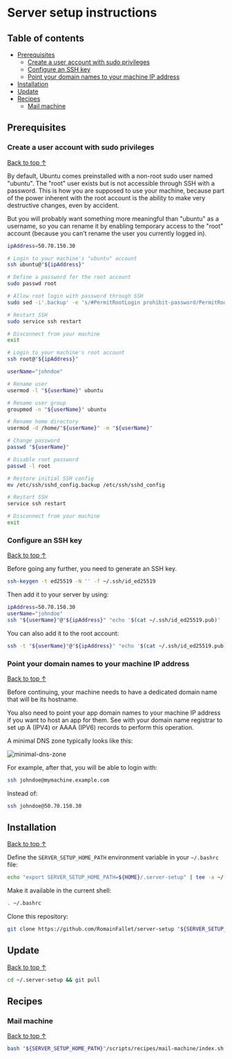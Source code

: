 # Server setup instructions

## Table of contents

- [Prerequisites](#prerequisites)
  - [Create a user account with sudo privileges](#create-a-user-account-with-sudo-privileges)
  - [Configure an SSH key](#configure-an-ssh-key)
  - [Point your domain names to your machine IP address](#point-your-domain-names-to-your-machine-ip-address)
- [Installation](#installation)
- [Update](#update)
- [Recipes](#recipes)
  - [Mail machine](#mail-machine)

## Prerequisites

### Create a user account with sudo privileges

[Back to top ↑](#table-of-contents)

By default, Ubuntu comes preinstalled with a non-root sudo user named "ubuntu".
The "root" user exists but is not accessible through SSH with a password.
This is how you are supposed to use your machine, because
part of the power inherent with the root account is the
ability to make very destructive changes, even by accident.

But you will probably want something more meaningful
than "ubuntu" as a username, so you can rename it by
enabling temporary access to the "root" account
(because you can't rename the user you currently logged in).

<!-- markdownlint-disable MD013 -->
```bash
ipAddress=50.70.150.30

# Login to your machine's "ubuntu" account
ssh ubuntu@"${ipAddress}"

# Define a password for the root account
sudo passwd root

# Allow root login with password through SSH
sudo sed -i'.backup' -e 's/#PermitRootLogin prohibit-password/PermitRootLogin yes/g' /etc/ssh/sshd_config

# Restart SSH
sudo service ssh restart

# Disconnect from your machine
exit

# Login to your machine's root account
ssh root@"${ipAddress}"

userName="johndoe"

# Rename user
usermod -l "${userName}" ubuntu

# Rename user group
groupmod -n "${userName}" ubuntu

# Rename home directory
usermod -d /home/"${userName}" -m "${userName}"

# Change password
passwd "${userName}"

# Disable root password
passwd -l root

# Restore initial SSH config
mv /etc/ssh/sshd_config.backup /etc/ssh/sshd_config

# Restart SSH
service ssh restart

# Disconnect from your machine
exit
```
<!-- markdownlint-enable MD013 -->

### Configure an SSH key

[Back to top ↑](#table-of-contents)

Before going any further, you need to generate an SSH key.

```bash
ssh-keygen -t ed25519 -N '' -f ~/.ssh/id_ed25519
```

Then add it to your server by using:

<!-- markdownlint-disable MD013 -->
```bash
ipAddress=50.70.150.30
userName="johndoe"
ssh "${userName}"@"${ipAddress}" "echo '$(cat ~/.ssh/id_ed25519.pub)' | tee -a ~/.ssh/authorized_keys > /dev/null"
```
<!-- markdownlint-enable MD013 -->

You can also add it to the root account:

<!-- markdownlint-disable MD013 -->
```bash
ssh -t "${userName}"@"${ipAddress}" "echo '$(cat ~/.ssh/id_ed25519.pub)' | sudo tee -a /root/.ssh/authorized_keys > /dev/null"
```
<!-- markdownlint-enable MD013 -->

### Point your domain names to your machine IP address

[Back to top ↑](#table-of-contents)

Before continuing, your machine needs to have a dedicated domain name
that will be its hostname.

You also need to point your app domain names to your machine IP address
if you want to host an app for them. See with your domain name registrar
to set up A (IPV4) or AAAA (IPV6) records to perform this operation.

A minimal DNS zone typically looks like this:

![minimal-dns-zone](https://user-images.githubusercontent.com/6952638/84637979-ae703b00-aef6-11ea-8343-0f2036609a6c.png)

For example, after that, you will be able to login with:

```bash
ssh johndoe@mymachine.example.com
```

Instead of:

```bash
ssh johndoe@50.70.150.30
```

## Installation

[Back to top ↑](#table-of-contents)

Define the `SERVER_SETUP_HOME_PATH` environment variable in your `~/.bashrc` file:

```bash
echo "export SERVER_SETUP_HOME_PATH=${HOME}/.server-setup" | tee -a ~/.bashrc > /dev/null
```

Make it available in the current shell:

```bash
. ~/.bashrc
```

Clone this repository:

```bash
git clone https://github.com/RomainFallet/server-setup "${SERVER_SETUP_HOME_PATH}"
```

## Update

[Back to top ↑](#table-of-contents)

```bash
cd ~/.server-setup && git pull
```

## Recipes

### Mail machine

[Back to top ↑](#table-of-contents)

```bash
bash "${SERVER_SETUP_HOME_PATH}"/scripts/recipes/mail-machine/index.sh
```
